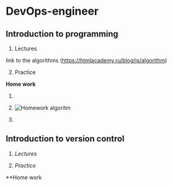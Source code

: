 # DevOps-engineer

## Introduction to programming 


1. Lectures 

link to the algorithms (https://htmlacademy.ru/blog/js/algorithm)


2. Practice 

**Home work**

1. 

2.  ![Homework algoritm](HW1.jPG) 

3. 


## Introduction to version control

1. *Lectures*



2. *Practice*


**Home work




